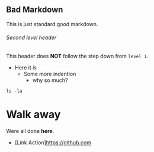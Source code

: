 ## Bad Markdown

This is just standard good markdown.

###### Second level header

This header does **NOT** follow the step down from `level 1`.

- Here it *is*
  - Some more indention
      - why so much?

```
ls -la
```

# Walk away

Were all done **here**.
- [Link Action]https://github.com
